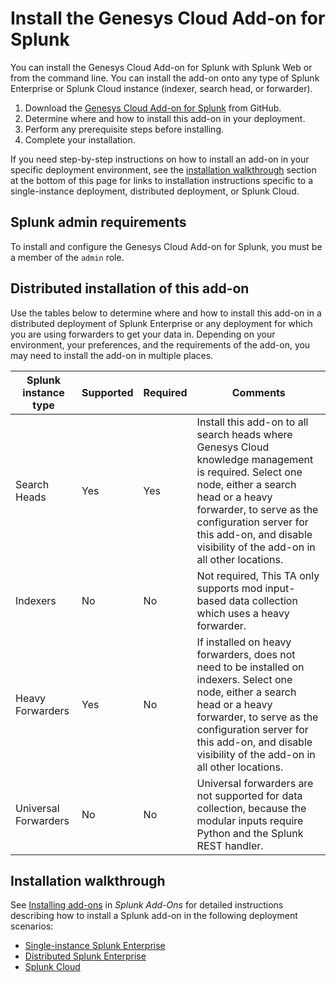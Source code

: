 # Install the Genesys Cloud Add-on for Splunk

You can install the Genesys Cloud Add-on for Splunk with Splunk Web or from the command line. You can install the add-on onto any type
of Splunk Enterprise or Splunk Cloud instance (indexer, search head, or forwarder).

1. Download the [Genesys Cloud Add-on for Splunk](https://github.com/splunk/genesys_cloud_ta/releases) from GitHub.
2. Determine where and how to install this add-on in your deployment.
3. Perform any prerequisite steps before installing.
4. Complete your installation.

If you need step-by-step instructions on how to install an add-on in your specific deployment environment, see the [installation walkthrough](#installation-walkthrough) section at the bottom of this page for links to installation instructions specific to a single-instance deployment, distributed deployment, or Splunk Cloud.


## Splunk admin requirements
To install and configure the Genesys Cloud Add-on for Splunk, you must be a member of the `admin` role.


## Distributed installation of this add-on

Use the tables below to determine where and how to install this add-on in a distributed deployment of Splunk Enterprise or any deployment for
which you are using forwarders to get your data in. Depending on your environment, your preferences, and the requirements of the add-on, you
may need to install the add-on in multiple places.

| Splunk instance type | Supported | Required | Comments |
|----|----|----|----|
| Search Heads | Yes | Yes | Install this add-on to all search heads where Genesys Cloud knowledge management is required. Select one node, either a search head or a heavy forwarder, to serve as the configuration server for this add-on, and disable visibility of the add-on in all other locations. |
| Indexers | No | No | Not required, This TA only supports mod input-based data collection which uses a heavy forwarder. |
| Heavy Forwarders | Yes | No | If installed on heavy forwarders, does not need to be installed on indexers. Select one node, either a search head or a heavy forwarder, to serve as the configuration server for this add-on, and disable visibility of the add-on in all other locations. |
| Universal Forwarders | No | No | Universal forwarders are not supported for data collection, because the modular inputs require Python and the Splunk REST handler. |


## Installation walkthrough

See [Installing add-ons](https://docs.splunk.com/Documentation/AddOns/released/Overview/Installingadd-ons) in *Splunk Add-Ons* for detailed instructions describing how to install a Splunk add-on in the following deployment scenarios:

- [Single-instance Splunk Enterprise](http://docs.splunk.com/Documentation/AddOns/released/Overview/Singleserverinstall)
- [Distributed Splunk Enterprise](https://docs.splunk.com/Documentation/AddOns/released/Overview/Distributedinstall)
- [Splunk Cloud](https://docs.splunk.com/Documentation/AddOns/released/Overview/SplunkCloudinstall)
